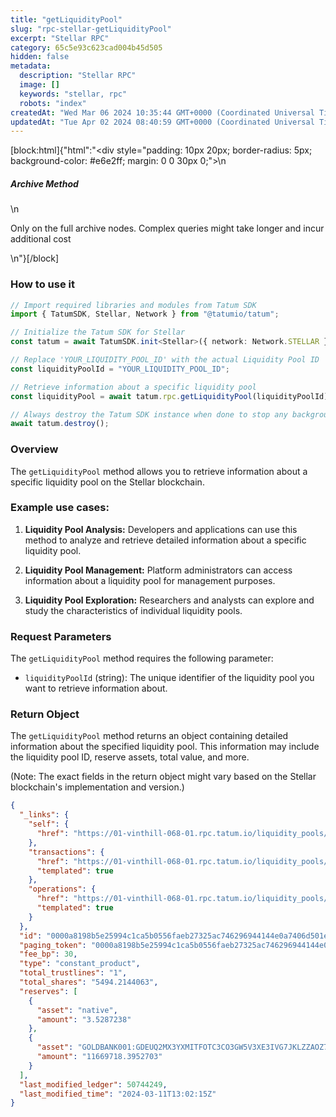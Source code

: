 ```yaml
---
title: "getLiquidityPool"
slug: "rpc-stellar-getLiquidityPool"
excerpt: "Stellar RPC"
category: 65c5e93c623cad004b45d505
hidden: false
metadata: 
  description: "Stellar RPC"
  image: []
  keywords: "stellar, rpc"
  robots: "index"
createdAt: "Wed Mar 06 2024 10:35:44 GMT+0000 (Coordinated Universal Time)"
updatedAt: "Tue Apr 02 2024 08:40:59 GMT+0000 (Coordinated Universal Time)"
---
```

[block:html]{"html":"<div style=\"padding: 10px 20px; border-radius: 5px; background-color: #e6e2ff; margin: 0 0 30px 0;\">\n  <h5>Archive Method</h5>\n  <p>Only on the full archive nodes. Complex queries might take longer and incur additional cost</p>\n</div>"}[/block]

### How to use it

```typescript
// Import required libraries and modules from Tatum SDK
import { TatumSDK, Stellar, Network } from "@tatumio/tatum";

// Initialize the Tatum SDK for Stellar
const tatum = await TatumSDK.init<Stellar>({ network: Network.STELLAR });

// Replace 'YOUR_LIQUIDITY_POOL_ID' with the actual Liquidity Pool ID
const liquidityPoolId = "YOUR_LIQUIDITY_POOL_ID";

// Retrieve information about a specific liquidity pool
const liquidityPool = await tatum.rpc.getLiquidityPool(liquidityPoolId);

// Always destroy the Tatum SDK instance when done to stop any background processes
await tatum.destroy();
```

### Overview

The `getLiquidityPool` method allows you to retrieve information about a specific liquidity pool on the Stellar blockchain.

### Example use cases:

1. **Liquidity Pool Analysis:**
   Developers and applications can use this method to analyze and retrieve detailed information about a specific liquidity pool.

2. **Liquidity Pool Management:**
   Platform administrators can access information about a liquidity pool for management purposes.

3. **Liquidity Pool Exploration:**
   Researchers and analysts can explore and study the characteristics of individual liquidity pools.

### Request Parameters

The `getLiquidityPool` method requires the following parameter:

- `liquidityPoolId` (string):
  The unique identifier of the liquidity pool you want to retrieve information about.

### Return Object

The `getLiquidityPool` method returns an object containing detailed information about the specified liquidity pool. This information may include the liquidity pool ID, reserve assets, total value, and more.

(Note: The exact fields in the return object might vary based on the Stellar blockchain's implementation and version.)

```json
{
  "_links": {
    "self": {
      "href": "https://01-vinthill-068-01.rpc.tatum.io/liquidity_pools/0000a8198b5e25994c1ca5b0556faeb27325ac746296944144e0a7406d501e8a"
    },
    "transactions": {
      "href": "https://01-vinthill-068-01.rpc.tatum.io/liquidity_pools/0000a8198b5e25994c1ca5b0556faeb27325ac746296944144e0a7406d501e8a/transactions{?cursor,limit,order}",
      "templated": true
    },
    "operations": {
      "href": "https://01-vinthill-068-01.rpc.tatum.io/liquidity_pools/0000a8198b5e25994c1ca5b0556faeb27325ac746296944144e0a7406d501e8a/operations{?cursor,limit,order}",
      "templated": true
    }
  },
  "id": "0000a8198b5e25994c1ca5b0556faeb27325ac746296944144e0a7406d501e8a",
  "paging_token": "0000a8198b5e25994c1ca5b0556faeb27325ac746296944144e0a7406d501e8a",
  "fee_bp": 30,
  "type": "constant_product",
  "total_trustlines": "1",
  "total_shares": "5494.2144063",
  "reserves": [
    {
      "asset": "native",
      "amount": "3.5287238"
    },
    {
      "asset": "GOLDBANK001:GDEUQ2MX3YXMITFOTC3CO3GW5V3XE3IVG7JKLZZAOZ7WFYIN256INDUS",
      "amount": "11669718.3952703"
    }
  ],
  "last_modified_ledger": 50744249,
  "last_modified_time": "2024-03-11T13:02:15Z"
}
```
